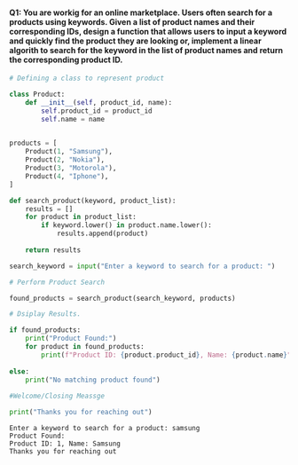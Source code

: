 #### Q1: You are workig for an online marketplace. Users often search for a  products using keywords. Given a list of product names and their corresponding IDs, design a function that allows users to input a keyword and quickly find the product they are looking or, implement a linear algorith to search for the keyword in the list of product names and return the corresponding product ID.


```python
# Defining a class to represent product

class Product:
    def __init__(self, product_id, name):
        self.product_id = product_id
        self.name = name

        
products = [
    Product(1, "Samsung"),
    Product(2, "Nokia"),
    Product(3, "Motorola"),
    Product(4, "Iphone"),
]

def search_product(keyword, product_list):
    results = []
    for product in product_list:
        if keyword.lower() in product.name.lower():
            results.append(product)
    
    return results

search_keyword = input("Enter a keyword to search for a product: ")

# Perform Product Search

found_products = search_product(search_keyword, products)

# Dsiplay Results.

if found_products:
    print("Product Found:")
    for product in found_products:
        print(f"Product ID: {product.product_id}, Name: {product.name}")
              
else:
    print("No matching product found")
        
#Welcome/Closing Meassge

print("Thanks you for reaching out")
```

    Enter a keyword to search for a product: samsung
    Product Found:
    Product ID: 1, Name: Samsung
    Thanks you for reaching out
    


```python

```


```python

```


```python

```


```python

```


```python

```

